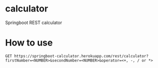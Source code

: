 # calculator
Springboot REST calculator

# How to use
`GET https://springboot-calculator.herokuapp.com/rest/calculator?firstNumber=<NUMBER>&secondNumber=<NUMBER>&operator=<+, -, / or *>`

